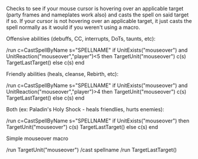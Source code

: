 Checks to see if your mouse cursor is hovering over an applicable target (party frames and nameplates work also) and casts the spell on said target if so. If your cursor is not hovering over an applicable target, it just casts the spell normally as it would if you weren't using a macro.

 
Offensive abilities (debuffs, CC, interrupts, DoTs, taunts, etc):

/run c=CastSpellByName s="SPELLNAME" if UnitExists("mouseover") and UnitReaction("mouseover","player")<5 then TargetUnit("mouseover") c(s) TargetLastTarget() else c(s) end

 

Friendly abilities (heals, cleanse, Rebirth, etc):

/run c=CastSpellByName s="SPELLNAME" if UnitExists("mouseover") and UnitReaction("mouseover","player")>4 then TargetUnit("mouseover") c(s) TargetLastTarget() else c(s) end

 

Both (ex: Paladin's Holy Shock - heals friendlies, hurts enemies):

/run c=CastSpellByName s="SPELLNAME" if UnitExists("mouseover") then TargetUnit("mouseover") c(s) TargetLastTarget() else c(s) end


Simple mouseover macro

/run TargetUnit("mouseover")
/cast spellname
/run TargetLastTarget() 